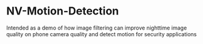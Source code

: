 # NV-Motion-Detection
Intended as a demo of how image filtering can improve nighttime image quality on phone camera quality and detect motion for security applications
